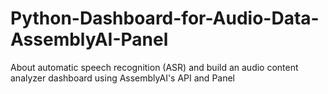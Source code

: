 # Python-Dashboard-for-Audio-Data-AssemblyAI-Panel
About automatic speech recognition (ASR) and build an audio content analyzer dashboard using AssemblyAI's API and Panel
